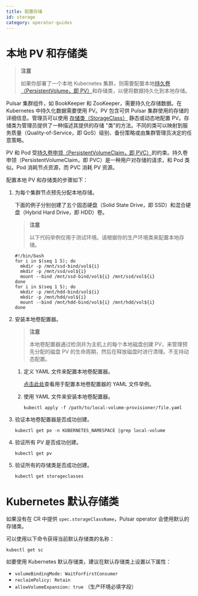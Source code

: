 ```yaml
---
title: 配置存储
id: storage
category: operator-guides
---
```


# 本地 PV 和存储类

> **注意**
> 
> 如果你部署了一个本地 Kubernetes 集群，则需要配置本地[持久卷（PersistentVolume，即 PV）](https://kubernetes.io/docs/concepts/storage/persistent-volumes/)和存储类，以便将数据持久化到本地存储。

Pulsar 集群组件，如 BookKeeper 和 ZooKeeper，需要持久化存储数据。在 Kubernetes 中持久化数据需要使用 PV。PV 包含可供 Pulsar 集群使用的存储的详细信息。管理员可以使用 [存储类（StorageClass）](https://kubernetes.io/docs/concepts/storage/storage-classes/) 静态或动态地配置 PV。存储类为管理员提供了一种描述其提供的存储 "类"的方法。不同的类可以映射到服务质量（Quality-of-Service，即 QoS）级别、备份策略或由集群管理员决定的任意策略。

PV 和 Pod 受[持久卷申领（PersistentVolumeClaim，即 PVC）](https://kubernetes.io/docs/concepts/storage/persistent-volumes/#persistentvolumeclaims)的约束。持久卷申领（PersistentVolumeClaim，即 PVC）是一种用户对存储的请求，和 Pod 类似。Pod 消耗节点资源，而 PVC 消耗 PV 资源。

配置本地 PV 和存储类的步骤如下：

1. 为每个集群节点预先分配本地存储。 

    下面的例子分别创建了五个固态硬盘（Solid State Drive，即 SSD）和混合硬盘（Hybrid Hard Drive，即 HDD）卷。 

    > **注意**
    > 
    > 以下代码举例仅用于测试环境。请根据你的生产环境类来配置本地存储。

    ```
    #!/bin/bash
    for i in $(seq 1 5); do
      mkdir -p /mnt/ssd-bind/vol${i}
      mkdir -p /mnt/ssd/vol${i}
      mount --bind /mnt/ssd-bind/vol${i} /mnt/ssd/vol${i}
    done
    for i in $(seq 1 5); do
      mkdir -p /mnt/hdd-bind/vol${i}
      mkdir -p /mnt/hdd/vol${i}
      mount --bind /mnt/hdd-bind/vol${i} /mnt/hdd/vol${i}
    done
    ```

2. 安装本地卷配置器。

    > **注意**
    >
    > 本地卷配置器通过检测并为主机上的每个本地磁盘创建 PV，来管理预先分配的磁盘 PV 的生命周期，然后在释放磁盘时进行清理。不支持动态配置。

    1. 定义 YAML 文件来配置本地卷配置器。

        [点击此处](https://github.com/streamnative/examples/tree/master/platform)查看用于配置本地卷配置器的 YAML 文件举例。

    2. 使用 YAML 文件来安装本地卷配置器。

        ```
        kubectl apply -f /path/to/local-volume-provisioner/file.yaml
        ```

3. 验证本地卷配置器是否成功创建。

     ```
     kubectl get po -n KUBERNETES_NAMESPACE |grep local-volume
     ```

4. 验证所有 PV 是否成功创建。

     ```
     kubectl get pv
     ```

5. 验证所有的存储类是否成功创建。

     ```
     kubectl get storageclasses
    ```

# Kubernetes 默认存储类

如果没有在 CR 中提供 `spec.storageClassName`，Pulsar operator 会使用默认的存储类。

可以使用以下命令获得当前默认存储类的名称：

```
kubectl get sc
```

如要使用 Kubernetes 默认存储类，建议在默认存储类上设置以下属性：

- `volumeBindingMode: WaitForFirstConsumer`
- `reclaimPolicy: Retain`
- `allowVolumeExpansion: true` （生产环境必填字段）